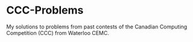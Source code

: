 # CCC-Problems
My solutions to problems from past contests of the Canadian Computing Competition (CCC) from Waterloo CEMC.
